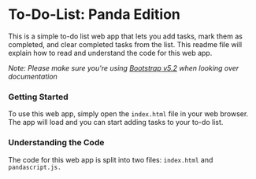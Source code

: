# To-Do-List: Panda Edition
This is a simple to-do list web app that lets you add tasks, mark them as completed, and clear completed tasks from the list. This readme file will explain how to read and understand the code for this web app.

*Note: Please make sure you're using [Bootstrap v5.2](https://getbootstrap.com/docs/5.2/getting-started/introduction/) when looking over documentation*

### Getting Started
To use this web app, simply open the `index.html` file in your web browser. The app will load and you can start adding tasks to your to-do list.

### Understanding the Code
The code for this web app is split into two files: `index.html` and `pandascript.js.`
